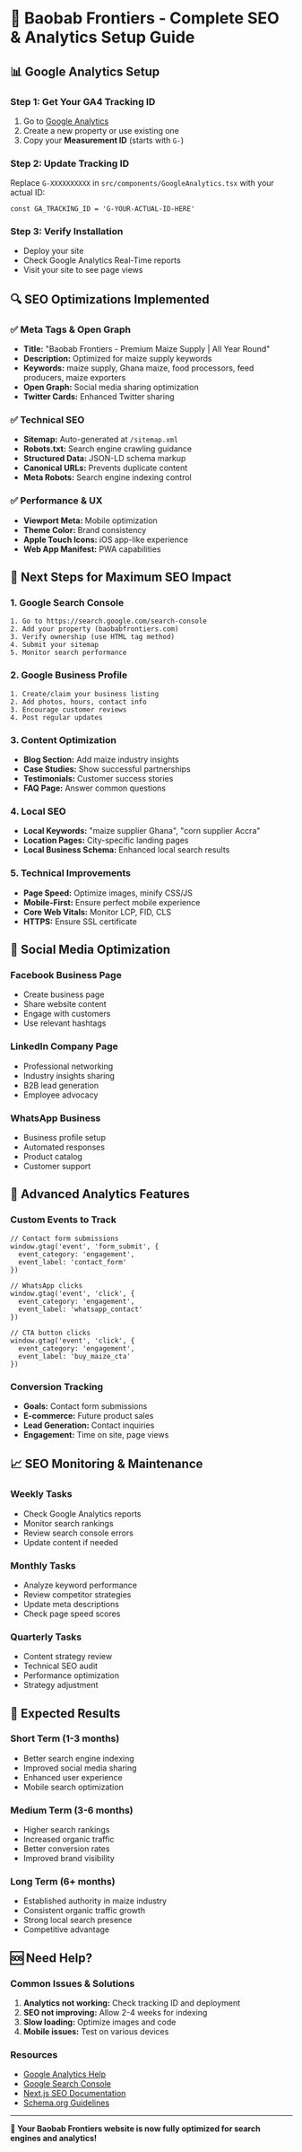 # 🚀 **Baobab Frontiers - Complete SEO & Analytics Setup Guide**

## 📊 **Google Analytics Setup**

### **Step 1: Get Your GA4 Tracking ID**
1. Go to [Google Analytics](https://analytics.google.com/)
2. Create a new property or use existing one
3. Copy your **Measurement ID** (starts with `G-`)

### **Step 2: Update Tracking ID**
Replace `G-XXXXXXXXXX` in `src/components/GoogleAnalytics.tsx` with your actual ID:

```tsx
const GA_TRACKING_ID = 'G-YOUR-ACTUAL-ID-HERE'
```

### **Step 3: Verify Installation**
- Deploy your site
- Check Google Analytics Real-Time reports
- Visit your site to see page views

## 🔍 **SEO Optimizations Implemented**

### **✅ Meta Tags & Open Graph**
- **Title:** "Baobab Frontiers - Premium Maize Supply | All Year Round"
- **Description:** Optimized for maize supply keywords
- **Keywords:** maize supply, Ghana maize, food processors, feed producers, maize exporters
- **Open Graph:** Social media sharing optimization
- **Twitter Cards:** Enhanced Twitter sharing

### **✅ Technical SEO**
- **Sitemap:** Auto-generated at `/sitemap.xml`
- **Robots.txt:** Search engine crawling guidance
- **Structured Data:** JSON-LD schema markup
- **Canonical URLs:** Prevents duplicate content
- **Meta Robots:** Search engine indexing control

### **✅ Performance & UX**
- **Viewport Meta:** Mobile optimization
- **Theme Color:** Brand consistency
- **Apple Touch Icons:** iOS app-like experience
- **Web App Manifest:** PWA capabilities

## 🎯 **Next Steps for Maximum SEO Impact**

### **1. Google Search Console**
```
1. Go to https://search.google.com/search-console
2. Add your property (baobabfrontiers.com)
3. Verify ownership (use HTML tag method)
4. Submit your sitemap
5. Monitor search performance
```

### **2. Google Business Profile**
```
1. Create/claim your business listing
2. Add photos, hours, contact info
3. Encourage customer reviews
4. Post regular updates
```

### **3. Content Optimization**
- **Blog Section:** Add maize industry insights
- **Case Studies:** Show successful partnerships
- **Testimonials:** Customer success stories
- **FAQ Page:** Answer common questions

### **4. Local SEO**
- **Local Keywords:** "maize supplier Ghana", "corn supplier Accra"
- **Location Pages:** City-specific landing pages
- **Local Business Schema:** Enhanced local search results

### **5. Technical Improvements**
- **Page Speed:** Optimize images, minify CSS/JS
- **Mobile-First:** Ensure perfect mobile experience
- **Core Web Vitals:** Monitor LCP, FID, CLS
- **HTTPS:** Ensure SSL certificate

## 📱 **Social Media Optimization**

### **Facebook Business Page**
- Create business page
- Share website content
- Engage with customers
- Use relevant hashtags

### **LinkedIn Company Page**
- Professional networking
- Industry insights sharing
- B2B lead generation
- Employee advocacy

### **WhatsApp Business**
- Business profile setup
- Automated responses
- Product catalog
- Customer support

## 🔧 **Advanced Analytics Features**

### **Custom Events to Track**
```tsx
// Contact form submissions
window.gtag('event', 'form_submit', {
  event_category: 'engagement',
  event_label: 'contact_form'
})

// WhatsApp clicks
window.gtag('event', 'click', {
  event_category: 'engagement',
  event_label: 'whatsapp_contact'
})

// CTA button clicks
window.gtag('event', 'click', {
  event_category: 'engagement',
  event_label: 'buy_maize_cta'
})
```

### **Conversion Tracking**
- **Goals:** Contact form submissions
- **E-commerce:** Future product sales
- **Lead Generation:** Contact inquiries
- **Engagement:** Time on site, page views

## 📈 **SEO Monitoring & Maintenance**

### **Weekly Tasks**
- Check Google Analytics reports
- Monitor search rankings
- Review search console errors
- Update content if needed

### **Monthly Tasks**
- Analyze keyword performance
- Review competitor strategies
- Update meta descriptions
- Check page speed scores

### **Quarterly Tasks**
- Content strategy review
- Technical SEO audit
- Performance optimization
- Strategy adjustment

## 🎉 **Expected Results**

### **Short Term (1-3 months)**
- Better search engine indexing
- Improved social media sharing
- Enhanced user experience
- Mobile search optimization

### **Medium Term (3-6 months)**
- Higher search rankings
- Increased organic traffic
- Better conversion rates
- Improved brand visibility

### **Long Term (6+ months)**
- Established authority in maize industry
- Consistent organic traffic growth
- Strong local search presence
- Competitive advantage

## 🆘 **Need Help?**

### **Common Issues & Solutions**
1. **Analytics not working:** Check tracking ID and deployment
2. **SEO not improving:** Allow 2-4 weeks for indexing
3. **Slow loading:** Optimize images and code
4. **Mobile issues:** Test on various devices

### **Resources**
- [Google Analytics Help](https://support.google.com/analytics/)
- [Google Search Console](https://support.google.com/webmasters/)
- [Next.js SEO Documentation](https://nextjs.org/docs/app/building-your-application/optimizing/metadata)
- [Schema.org Guidelines](https://schema.org/docs/full.html)

---

**🚀 Your Baobab Frontiers website is now fully optimized for search engines and analytics!**

